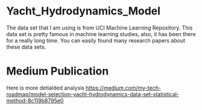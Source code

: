 # Yacht_Hydrodynamics_Model
The data set that I am using is from UCI Machine Learning Repository. This data set is pretty famous in machine learning studies, also, it has been there for a really long time. You can easily found many research papers about these data sets. 

# Medium Publication
Here is more detialded analysis
https://medium.com/my-tech-roadmap/model-selection-yacht-hydrodynamics-data-set-statistical-method-8c119b8795e0
